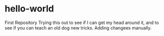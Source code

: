 # hello-world
First Repository
Trying this out to see if I can get my head around it, and to see if you can teach an old dog new tricks.
Adding changees manually.
